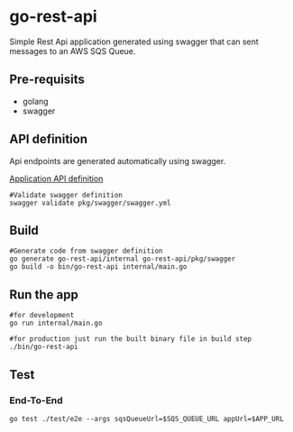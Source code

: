 # go-rest-api

Simple Rest Api application generated using swagger
that can sent messages to an AWS SQS Queue.


## Pre-requisits

- golang
- swagger

## API definition
Api endpoints are generated automatically using swagger.

[Application API definition](./pkg/swagger/swagger.yml)

```
#Validate swagger definition
swagger validate pkg/swagger/swagger.yml
```
## Build
```
#Generate code from swagger definition 
go generate go-rest-api/internal go-rest-api/pkg/swagger
go build -o bin/go-rest-api internal/main.go
```

## Run the app


```
#for development
go run internal/main.go

#for production just run the built binary file in build step
./bin/go-rest-api
```


## Test

### End-To-End
```
go test ./test/e2e --args sqsQueueUrl=$SQS_QUEUE_URL appUrl=$APP_URL
```